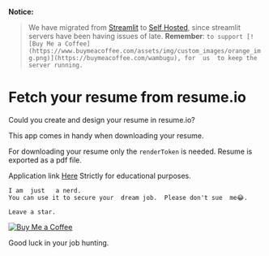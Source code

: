 __Notice:__

> We have  migrated  from [Streamlit](https://resumeio2pdfdownload.streamlit.app) to [Self Hosted](https://wambugu71.github.io/resumeio2pdf_download/), since  streamlit  servers  have  been having  issues of late. 
__Remember__:  `to support [![Buy Me a Coffee](https://www.buymeacoffee.com/assets/img/custom_images/orange_img.png)](https://buymeacoffee.com/wambugu), for  us  to keep the  server running.`
# Fetch your resume  from resume.io 
Could you create and design your resume in resume.io? 

This  app comes  in  handy  when  downloading  your  resume. 

For  downloading your resume only the  `renderToken` is  needed.
Resume  is  exported as a pdf file.

Application link [Here](https://wambugu71.github.io/resumeio2pdf_download/)
Strictly  for  educational purposes.
```
I am  just   a nerd.
You can use it to secure your  dream job.  Please don't sue  me😂.

Leave a star.
```
[![Buy Me a Coffee](https://www.buymeacoffee.com/assets/img/custom_images/orange_img.png)](https://buymeacoffee.com/wambugu)


Good  luck in your  job hunting.
